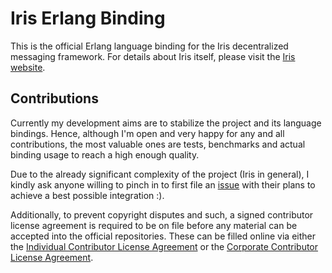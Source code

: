   Iris Erlang Binding
===================

This is the official Erlang language binding for the Iris decentralized messaging framework. For details about Iris itself, please visit the [Iris website](http://iris.karalabe.com).

  Contributions
-----------------

Currently my development aims are to stabilize the project and its language bindings. Hence, although I'm open and very happy for any and all contributions, the most valuable ones are tests, benchmarks and actual binding usage to reach a high enough quality.

Due to the already significant complexity of the project (Iris in general), I kindly ask anyone willing to pinch in to first file an [issue](https://github.com/karalabe/iris-erl/issues) with their plans to achieve a best possible integration :).

Additionally, to prevent copyright disputes and such, a signed contributor license agreement is required to be on file before any material can be accepted into the official repositories. These can be filled online via either the [Individual Contributor License Agreement](https://iris.karalabe.com/icla) or the [Corporate Contributor License Agreement](https://iris.karalabe.com/ccla).
